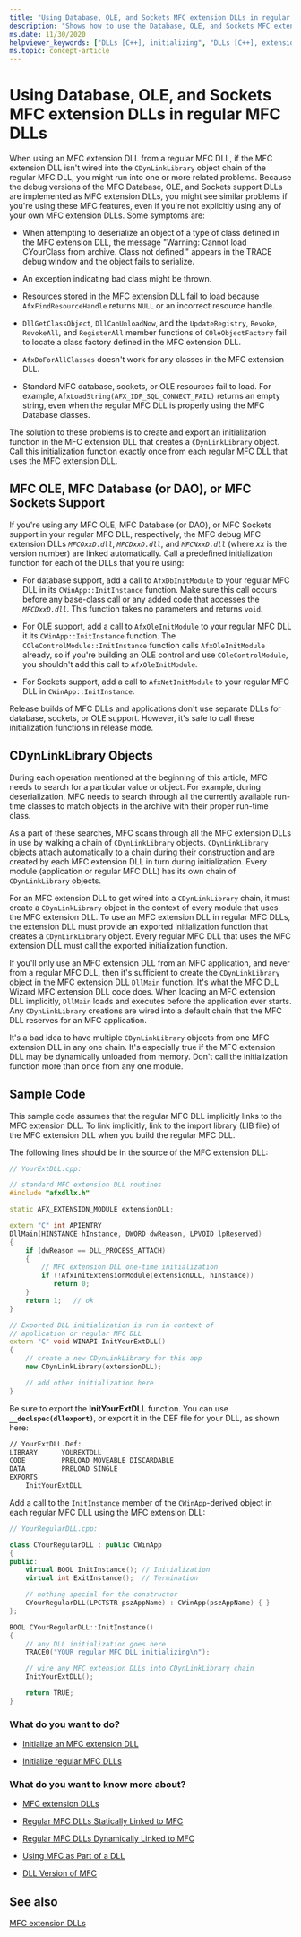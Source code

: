 ```yaml
---
title: "Using Database, OLE, and Sockets MFC extension DLLs in regular MFC DLLs"
description: "Shows how to use the Database, OLE, and Sockets MFC extension DLLs in regular MFC DLLs."
ms.date: 11/30/2020
helpviewer_keywords: ["DLLs [C++], initializing", "DLLs [C++], extension", "DLLs [C++], regular"]
ms.topic: concept-article
---
```

# Using Database, OLE, and Sockets MFC extension DLLs in regular MFC DLLs

When using an MFC extension DLL from a regular MFC DLL, if the MFC extension DLL isn't wired into the `CDynLinkLibrary` object chain of the regular MFC DLL, you might run into one or more related problems. Because the debug versions of the MFC Database, OLE, and Sockets support DLLs are implemented as MFC extension DLLs, you might see similar problems if you're using these MFC features, even if you're not explicitly using any of your own MFC extension DLLs. Some symptoms are:

- When attempting to deserialize an object of a type of class defined in the MFC extension DLL, the message "Warning: Cannot load CYourClass from archive. Class not defined." appears in the TRACE debug window and the object fails to serialize.

- An exception indicating bad class might be thrown.

- Resources stored in the MFC extension DLL fail to load because `AfxFindResourceHandle` returns `NULL` or an incorrect resource handle.

- `DllGetClassObject`, `DllCanUnloadNow`, and the `UpdateRegistry`, `Revoke`, `RevokeAll`, and `RegisterAll` member functions of `COleObjectFactory` fail to locate a class factory defined in the MFC extension DLL.

- `AfxDoForAllClasses` doesn't work for any classes in the MFC extension DLL.

- Standard MFC database, sockets, or OLE resources fail to load. For example, `AfxLoadString(AFX_IDP_SQL_CONNECT_FAIL)` returns an empty string, even when the regular MFC DLL is properly using the MFC Database classes.

The solution to these problems is to create and export an initialization function in the MFC extension DLL that creates a `CDynLinkLibrary` object. Call this initialization function exactly once from each regular MFC DLL that uses the MFC extension DLL.

## MFC OLE, MFC Database (or DAO), or MFC Sockets Support

If you're using any MFC OLE, MFC Database (or DAO), or MFC Sockets support in your regular MFC DLL, respectively, the MFC debug MFC extension DLLs *`MFCOxxD.dll`*, *`MFCDxxD.dll`*, and *`MFCNxxD.dll`* (where *xx* is the version number) are linked automatically. Call a predefined initialization function for each of the DLLs that you're using:

- For database support, add a call to `AfxDbInitModule` to your regular MFC DLL in its `CWinApp::InitInstance` function. Make sure this call occurs before any base-class call or any added code that accesses the *`MFCDxxD.dll`*. This function takes no parameters and returns `void`.

- For OLE support, add a call to `AfxOleInitModule` to your regular MFC DLL it its `CWinApp::InitInstance` function. The `COleControlModule::InitInstance` function calls `AfxOleInitModule` already, so if you're building an OLE control and use `COleControlModule`, you shouldn't add this call to `AfxOleInitModule`.

- For Sockets support, add a call to `AfxNetInitModule` to your regular MFC DLL in `CWinApp::InitInstance`.

Release builds of MFC DLLs and applications don't use separate DLLs for database, sockets, or OLE support. However, it's safe to call these initialization functions in release mode.

## CDynLinkLibrary Objects

During each operation mentioned at the beginning of this article, MFC needs to search for a particular value or object. For example, during deserialization, MFC needs to search through all the currently available run-time classes to match objects in the archive with their proper run-time class.

As a part of these searches, MFC scans through all the MFC extension DLLs in use by walking a chain of `CDynLinkLibrary` objects. `CDynLinkLibrary` objects attach automatically to a chain during their construction and are created by each MFC extension DLL in turn during initialization. Every module (application or regular MFC DLL) has its own chain of `CDynLinkLibrary` objects.

For an MFC extension DLL to get wired into a `CDynLinkLibrary` chain, it must create a `CDynLinkLibrary` object in the context of every module that uses the MFC extension DLL. To use an MFC extension DLL in regular MFC DLLs, the extension DLL must provide an exported initialization function that creates a `CDynLinkLibrary` object. Every regular MFC DLL that uses the MFC extension DLL must call the exported initialization function.

If you'll only use an MFC extension DLL from an MFC application, and never from a regular MFC DLL, then it's sufficient to create the `CDynLinkLibrary` object in the MFC extension DLL `DllMain` function. It's what the MFC DLL Wizard MFC extension DLL code does. When loading an MFC extension DLL implicitly, `DllMain` loads and executes before the application ever starts. Any `CDynLinkLibrary` creations are wired into a default chain that the MFC DLL reserves for an MFC application.

It's a bad idea to have multiple `CDynLinkLibrary` objects from one MFC extension DLL in any one chain. It's especially true if the MFC extension DLL may be dynamically unloaded from memory. Don't call the initialization function more than once from any one module.

## Sample Code

This sample code assumes that the regular MFC DLL implicitly links to the MFC extension DLL. To link implicitly, link to the import library (LIB file) of the MFC extension DLL when you build the regular MFC DLL.

The following lines should be in the source of the MFC extension DLL:

```cpp
// YourExtDLL.cpp:

// standard MFC extension DLL routines
#include "afxdllx.h"

static AFX_EXTENSION_MODULE extensionDLL;

extern "C" int APIENTRY
DllMain(HINSTANCE hInstance, DWORD dwReason, LPVOID lpReserved)
{
    if (dwReason == DLL_PROCESS_ATTACH)
    {
        // MFC extension DLL one-time initialization
        if (!AfxInitExtensionModule(extensionDLL, hInstance))
           return 0;
    }
    return 1;   // ok
}

// Exported DLL initialization is run in context of
// application or regular MFC DLL
extern "C" void WINAPI InitYourExtDLL()
{
    // create a new CDynLinkLibrary for this app
    new CDynLinkLibrary(extensionDLL);

    // add other initialization here
}
```

Be sure to export the **InitYourExtDLL** function. You can use **`__declspec(dllexport)`**, or export it in the DEF file for your DLL, as shown here:

```def
// YourExtDLL.Def:
LIBRARY      YOUREXTDLL
CODE         PRELOAD MOVEABLE DISCARDABLE
DATA         PRELOAD SINGLE
EXPORTS
    InitYourExtDLL
```

Add a call to the `InitInstance` member of the `CWinApp`-derived object in each regular MFC DLL using the MFC extension DLL:

```cpp
// YourRegularDLL.cpp:

class CYourRegularDLL : public CWinApp
{
public:
    virtual BOOL InitInstance(); // Initialization
    virtual int ExitInstance();  // Termination

    // nothing special for the constructor
    CYourRegularDLL(LPCTSTR pszAppName) : CWinApp(pszAppName) { }
};

BOOL CYourRegularDLL::InitInstance()
{
    // any DLL initialization goes here
    TRACE0("YOUR regular MFC DLL initializing\n");

    // wire any MFC extension DLLs into CDynLinkLibrary chain
    InitYourExtDLL();

    return TRUE;
}
```

### What do you want to do?

- [Initialize an MFC extension DLL](run-time-library-behavior.md#initializing-extension-dlls)

- [Initialize regular MFC DLLs](run-time-library-behavior.md#initializing-regular-dlls)

### What do you want to know more about?

- [MFC extension DLLs](extension-dlls.md)

- [Regular MFC DLLs Statically Linked to MFC](regular-dlls-statically-linked-to-mfc.md)

- [Regular MFC DLLs Dynamically Linked to MFC](regular-dlls-dynamically-linked-to-mfc.md)

- [Using MFC as Part of a DLL](../mfc/tn011-using-mfc-as-part-of-a-dll.md)

- [DLL Version of MFC](../mfc/tn033-dll-version-of-mfc.md)

## See also

[MFC extension DLLs](extension-dlls.md)
